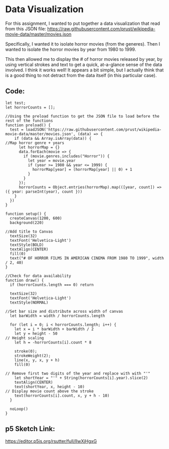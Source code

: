 # Data Visualization
For this assignment, I wanted to put together a data visualization that read from this JSON file: 
https://raw.githubusercontent.com/prust/wikipedia-movie-data/master/movies.json

Specifically, I wanted it to isolate horror movies (from the generes). Then I wanted to isolate the horror movies by year from 1980 to 1999.

This then allowed me to display the # of horror movies released by year, by using vertical strokes and text to get a quick, at-a-glance sense of the data involved. I think it works well! It appears a bit simple, but I actually think that is a good thing to not detract from the data itself (in this particular case).

## Code:
```
let test;
let horrorCounts = [];

//Using the preload function to get the JSON file to load before the rest of the functions
function preload() {
  test = loadJSON('https://raw.githubusercontent.com/prust/wikipedia-movie-data/master/movies.json', (data) => {
    if (data && Array.isArray(data)) {
//Map horror genre + years
      let horrorMap = {}
      data.forEach(movie => {
        if (movie.genres.includes("Horror")) {
          let year = movie.year
          if (year >= 1980 && year <= 1999) { 
            horrorMap[year] = (horrorMap[year] || 0) + 1
          }
        }
      });
      horrorCounts = Object.entries(horrorMap).map(([year, count]) => ({ year: parseInt(year), count }))
    }
  })
}

function setup() {
  createCanvas(1200, 600)
  background(220)
  
//Add title to Canvas
  textSize(32)
  textFont('Helvetica-Light') 
  textStyle(BOLD)
  textAlign(CENTER)
  fill(0)
  text("# OF HORROR FILMS IN AMERICAN CINEMA FROM 1980 TO 1999", width / 2, 40)
}

//Check for data availability
function draw() {
  if (horrorCounts.length === 0) return

  textSize(32)
  textFont('Helvetica-Light')
  textStyle(NORMAL)

//Set bar size and distribute across width of canvas
  let barWidth = width / horrorCounts.length

  for (let i = 0; i < horrorCounts.length; i++) {
    let x = i * barWidth + barWidth / 2
    let y = height - 50
// Height scaling
    let h = -horrorCounts[i].count * 8

    stroke(0);
    strokeWeight(2);
    line(x, y, x, y + h)
    fill(0)

// Remove first two digits of the year and replace with with "'"
    let shortYear = "'" + String(horrorCounts[i].year).slice(2)
    textAlign(CENTER)
    text(shortYear, x, height - 10)
// Display movie count above the stroke
    text(horrorCounts[i].count, x, y + h - 10)
  }

  noLoop()
}

```

## p5 Sketch Link:
https://editor.p5js.org/rsutter/full/llwXjHgxG
